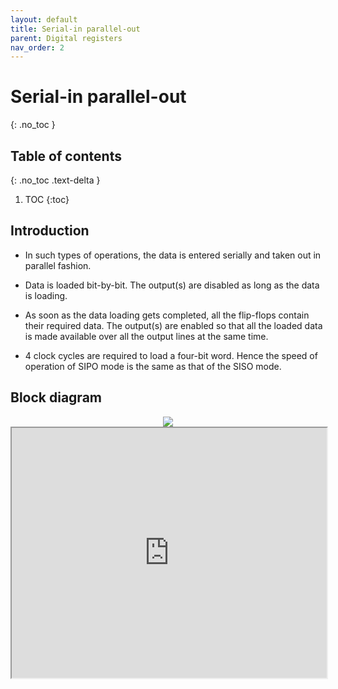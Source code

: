 ```yaml
---
layout: default
title: Serial-in parallel-out
parent: Digital registers
nav_order: 2
---
```


# Serial-in parallel-out
{: .no_toc }


## Table of contents
{: .no_toc .text-delta }

1. TOC
{:toc}



## Introduction

* In such types of operations, the data is entered serially and taken out in parallel fashion.

* Data is loaded bit-by-bit. The output(s) are disabled as long as the data is loading.

* As soon as the data loading gets completed, all the flip-flops contain their required data. The output(s) are enabled so that all the loaded data is made available over all the output lines at the same time.

* 4 clock cycles are required to load a four-bit word. Hence the speed of operation of SIPO mode is the same as that of the SISO mode.

## Block diagram


<div style="text-align:center"><img src="../../assets/images/sipo_blockdiagram.jpg" /></div>

<iframe width="100%" height="400px" src="https://circuitverse.org/simulator/embed/93880" id="projectPreview" scrolling="no" webkitAllowFullScreen mozAllowFullScreen allowFullScreen> </iframe>

